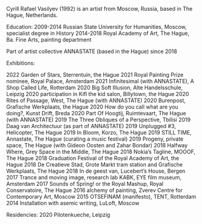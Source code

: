 Cyrill Rafael Vasilyev (1992) is an artist from Moscow, Russia, based in The Hague, Netherlands.

Education:
2009-2014 Russian State University for Humanities, Moscow, specialist degree in History
2014-2018 Royal Academy of Art, The Hague, Ba. Fine Arts, painting department

Part of artist collective ANNASTATE (based in the Hague) since 2018

Exhibitions:

2022 Garden of Stars, Sterrentuin, the Hague 
2021 Royal Painting Prize nominee, Royal Palace, Amsterdam
2021 Infinitesimal (with ANNASTATE), A Shop Called Life, Rotterdam
2020 Big Soft Illusion, Alte Handelsschule, Leipzig
2020 participation in Kifl the kid salon, Billytown, the Hague
2020 Rites of Passage, West, The Hague (with ANNASTATE)
2020 Burenpost, Grafische Werkplaats, the Hague
2020 How do you call what are you doing?, Kunst Drift, Breda
2020 Part Of Hoogtij, Ruimtevaart, The Hague (with ANNASTATE)
2019 The Three Obliques of a Perspective, Tbilisi
2019 Daag van Architectuur (as part of ANNASTATE)
2019 Unplugged #3, Helicopter, The Hague
2019 In Bloom, Korzo, The Hague
2019 STILL TIME, Annastate, The Hague (curating a music festival)
2019 Progeny, private space, The Hague (with Gideon Oosten and Zahar Bondar)
2018 Halfway Where, Grey Space in the Middle, The Hague
2018 Nokia’s Tagline, MOOOF, The Hague
2018 Graduation Festival of the Royal Academy of Art, the Hague
2018 De Creatieve Stad, Grote Markt tram station and Grafische Werkplaats, The Hague
2018 In de geest van, Lucebert’s House, Bergen
2017 Trance and moving image, research lab KABK, EYE film museum, Amsterdam
2017 Sounds of Spring! or the Royal Mashup, Royal Conservatoire, The Hague
2016 alchemy of painting, Zverev Centre for Contemporary Art, Moscow
2015 OTSEFINAM (manifesto), TENT, Rotterdam
2014 Installation with asemic writing, LuLoft, Moscow

Residencies:
2020 Pilotenkueche, Leipzig